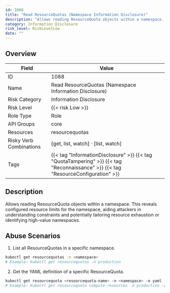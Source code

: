 ```yaml
---
id: 1088
title: "Read ResourceQuotas (Namespace Information Disclosure)"
description: "Allows reading ResourceQuota objects within a namespace. This reveals configured resource limits for the namespace, aiding attackers in understanding constraints and potentially tailoring resource exhaustion or identifying high-value namespaces."
category: Information Disclosure
risk_level: RiskLevelLow
date: ""
---
```


## Overview

| Field                   | Value                                                                                                                             |
| ----------------------- | --------------------------------------------------------------------------------------------------------------------------------- |
| ID                      | 1088                                                                                                                              |
| Name                    | Read ResourceQuotas (Namespace Information Disclosure)                                                                            |
| Risk Category           | Information Disclosure                                                                                                            |
| Risk Level              | {{< risk Low >}}                                                                                                                  |
| Role Type               | Role                                                                                                                              |
| API Groups              | core                                                                                                                              |
| Resources               | resourcequotas                                                                                                                    |
| Risky Verb Combinations | [get, list, watch] · [list, watch]                                                                                                |
| Tags                    | {{< tag "InformationDisclosure" >}} {{< tag "QuotaTampering" >}} {{< tag "Reconnaissance" >}} {{< tag "ResourceConfiguration" >}} |

## Description

Allows reading ResourceQuota objects within a namespace. This reveals configured resource limits for the namespace, aiding attackers in understanding constraints and potentially tailoring resource exhaustion or identifying high-value namespaces.

## Abuse Scenarios

1. List all ResourceQuotas in a specific namespace.

```bash
kubectl get resourcequotas -n <namespace>
# Example: kubectl get resourcequotas -n production

```

2. Get the YAML definition of a specific ResourceQuota.

```bash
kubectl get resourcequota <resourcequota-name> -n <namespace> -o yaml
# Example: kubectl get resourcequota compute-resources -n production -o yaml

```
